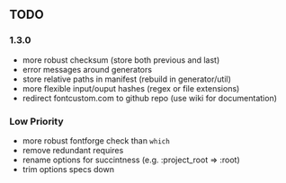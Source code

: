 ## TODO

### 1.3.0

* more robust checksum (store both previous and last)
* error messages around generators
* store relative paths in manifest (rebuild in generator/util)
* more flexible input/ouput hashes (regex or file extensions)
* redirect fontcustom.com to github repo (use wiki for documentation)

### Low Priority

* more robust fontforge check than `which`
* remove redundant requires
* rename options for succintness (e.g. :project_root => :root)
* trim options specs down
